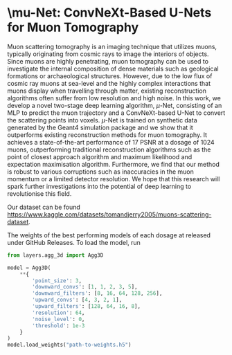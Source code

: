 # \mu-Net: ConvNeXt-Based U-Nets for Muon Tomography

Muon scattering tomography is an imaging technique that utilizes muons, typically originating from cosmic rays to 
image the interiors of objects. Since muons are highly penetrating, muon tomography can be used to investigate the 
internal composition of dense materials such as geological formations or archaeological structures. 
However, due to the low flux of cosmic ray muons at sea-level and the highly complex interactions that muons display 
when travelling through matter, existing reconstruction algorithms often suffer from low resolution and high noise. 
In this work, we develop a novel two-stage deep learning algorithm, $\mu$-Net, consisting of an MLP to predict the muon 
trajectory and a ConvNeXt-based U-Net to convert the scattering points into voxels. $\mu$-Net is trained on synthetic 
data generated by the Geant4 simulation package and we show that it outperforms existing reconstruction methods 
for muon tomography. It achieves a state-of-the-art performance of 17 PSNR at a dosage of 1024 muons, outperforming 
traditional reconstruction algorithms such as the point of closest approach algorithm and maximum likelihood and 
expectation maximisation algorithm. Furthermore, we find that our method is robust to various corruptions such as 
inaccuracies in the muon momentum or a limited detector resolution. We hope that this research will spark further 
investigations into the potential of deep learning to revolutionise this field. 

Our dataset can be found https://www.kaggle.com/datasets/tomandjerry2005/muons-scattering-dataset.

The weights of the best performing models of each dosage at released under GitHub Releases. To load the model, run
```python
from layers.agg_3d import Agg3D

model = Agg3D(
    **{
        'point_size': 3,
        'downward_convs': [1, 1, 2, 3, 5],
        'downward_filters': [8, 16, 64, 128, 256],
        'upward_convs': [4, 3, 2, 1],
        'upward_filters': [128, 64, 16, 8],
        'resolution': 64,
        'noise_level': 0,
        'threshold': 1e-3
    }
)
model.load_weights("path-to-weights.h5")
```
